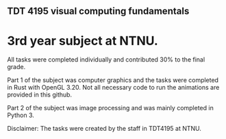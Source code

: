 ## TDT 4195 visual computing fundamentals

# 3rd year subject at NTNU. 

All tasks were completed individually and contributed 30% to the final grade. 

Part 1 of the subject was computer graphics and the tasks were completed in Rust with OpenGL 3.20. Not all necessary code to run the animations are provided in this github. 

Part 2 of the subject was image processing and was mainly completed in Python 3. 

Disclaimer: The tasks were created by the staff in TDT4195 at NTNU. 
